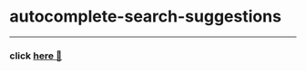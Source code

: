 # autocomplete-search-suggestions
---
### click [here 🐧](https://azizmaghsuomi.github.io/autocomplete-search-suggestions-project/)

